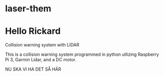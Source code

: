 ﻿# laser-them

# Hello Rickard

Collision warning system with LIDAR

This is a collision warning system programmed in python utlizing Raspberry Pi 3, Garmin Lidar, and a DC motor.

NU SKA VI HA DET SÅ HÄR
